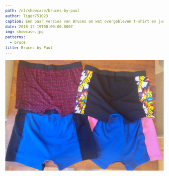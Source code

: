 ```yaml
---
path: /nl/showcase/bruces-by-paul
author: Tiger751023
caption: Een paar versies van Bruces om wat overgebleven t-shirt en jurken stofjes te gebruiken.
date: 2018-12-19T00:00:00.000Z
img: showcase.jpg
patterns:
  - bruce
title: Bruces by Paul
---
```


![View of the back](back.jpg)
